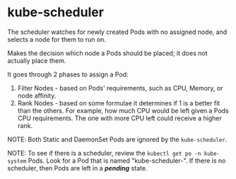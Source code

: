 # kube-scheduler

The scheduler watches for newly created Pods with no assigned node, and selects
a node for them to run on.

Makes the decision which node a Pods should be placed; it does not actually
place them.

It goes through 2 phases to assign a Pod:
1. Filter Nodes - based on Pods' requirements, such as CPU, Memory, or node
   affinity.
2. Rank Nodes - based on some formulae it determines if 1 is a better fit than
   the others. For example, how much CPU would be left given a Pods CPU
   requirements. The one with more CPU left could receive a higher rank.

NOTE: Both Static and DaemonSet Pods are ignored by the `kube-scheduler`.

NOTE: To see if there is a scheduler, review the `kubectl get po -n kube-system`
Pods. Look for a Pod that is named "kube-scheduler-<control-plane-hostname>".
If there is no scheduler, then Pods are left in a _**pending**_ state.
